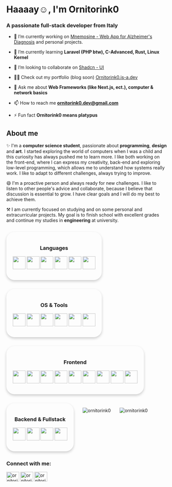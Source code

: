 <h1>Haaaay☺️, I'm Ornitorink0</h1>
<h3>A passionate full-stack developer from Italy</h3>

- 🔭 I’m currently working on [Mnemosine - Web App for Alzheimer's Diagnosis](https://github.com/is-sobrero/mnemosineFE) and personal projects.

- 🌱 I’m currently learning **Laravel (PHP btw), C-Advanced, Rust, Linux Kernel**

- 👯 I’m looking to collaborate on [Shadcn - UI](https://github.com/shadcn-ui/ui)

- 👨‍💻 Check out my portfolio (blog soon) [Ornitorink0.is-a.dev](Ornitorink0.is-a.dev)

- 💬 Ask me about **Web Frameworks (like Next.js, ect.), computer & network basics**

- 📫 How to reach me **ornitorink0.dev@gmail.com**

- ⚡ Fun fact **Ornitorink0 means platypus**

## About me

✨ I'm a **computer science student**, passionate about **programming**, **design** and **art**. I started exploring the world of computers when I was a child and this curiosity has always pushed me to learn more. I like both working on the front-end, where I can express my creativity, back-end and exploring low-level programming, which allows me to understand how systems really work. I like to adapt to different challenges, always trying to improve.

😄 I'm a proactive person and always ready for new challenges. I like to listen to other people's advice and collaborate, because I believe that discussion is essential to grow. I have clear goals and I will do my best to achieve them.

⚒️ I am currently focused on studying and on some personal and extracurricular projects. My goal is to finish school with excellent grades and continue my studies in **engineering** at university.

<div align="center" style="display: flex; flex-wrap: wrap; gap: 2em; margin: 2em 0;">

  <!-- Languages -->
  <div style="box-shadow: 0 4px 8px rgba(0,0,0,0.2); border-radius: 1.8em; padding: 1.2em 1.4em; width: fit-content;">
    <h3>Languages</h3>
    <p align="center">
      <img src="https://cdn.jsdelivr.net/gh/devicons/devicon@latest/icons/c/c-original.svg" width="40" />
      <img src="https://cdn.jsdelivr.net/gh/devicons/devicon@latest/icons/cplusplus/cplusplus-original.svg" width="40" />
      <img src="https://cdn.jsdelivr.net/gh/devicons/devicon@latest/icons/java/java-original.svg" width="40" />
      <img src="https://cdn.jsdelivr.net/gh/devicons/devicon@latest/icons/javascript/javascript-original.svg" width="40" />
      <img src="https://cdn.jsdelivr.net/gh/devicons/devicon@latest/icons/typescript/typescript-original.svg" width="40" />
      <img src="https://cdn.jsdelivr.net/gh/devicons/devicon@latest/icons/rust/rust-original.svg" width="40" />
    </p>
  </div>

  <!-- OS & Tools -->
  <div style="box-shadow: 0 4px 8px rgba(0,0,0,0.2); border-radius: 1.8em; padding: 1.2em 1.4em; width: fit-content;">
    <h3>OS & Tools</h3>
    <p align="center">
      <img src="https://cdn.jsdelivr.net/gh/devicons/devicon@latest/icons/apple/apple-original.svg" width="40" />
      <img src="https://cdn.jsdelivr.net/gh/devicons/devicon@latest/icons/archlinux/archlinux-original.svg" width="40" />
      <img src="https://cdn.jsdelivr.net/gh/devicons/devicon@latest/icons/nixos/nixos-original.svg" width="40" />
      <img src="https://cdn.jsdelivr.net/gh/devicons/devicon@latest/icons/kalilinux/kalilinux-original.svg" width="40" />
      <img src="https://cdn.jsdelivr.net/gh/devicons/devicon@latest/icons/windows8/windows8-original.svg" width="40" />
      <img src="https://cdn.jsdelivr.net/gh/devicons/devicon@latest/icons/docker/docker-original.svg" width="40" />
    </p>
  </div>

  <!-- Frontend -->
  <div style="box-shadow: 0 4px 8px rgba(0,0,0,0.2); border-radius: 1.8em; padding: 1.2em 1.4em; width: fit-content;">
    <h3>Frontend</h3>
    <p align="center">
      <img src="https://cdn.jsdelivr.net/gh/devicons/devicon@latest/icons/html5/html5-original.svg" width="40" />
      <img src="https://cdn.jsdelivr.net/gh/devicons/devicon@latest/icons/css3/css3-original.svg" width="40" />
      <img src="https://cdn.jsdelivr.net/gh/devicons/devicon@latest/icons/sass/sass-original.svg" width="40" />
      <img src="https://cdn.jsdelivr.net/gh/devicons/devicon@latest/icons/tailwindcss/tailwindcss-original.svg" width="40" />
      <img src="https://cdn.jsdelivr.net/gh/devicons/devicon@latest/icons/react/react-original.svg" width="40" />
      <img src="https://cdn.jsdelivr.net/gh/devicons/devicon@latest/icons/nextjs/nextjs-original.svg" width="40" />
      <img src="https://cdn.jsdelivr.net/gh/devicons/devicon@latest/icons/svelte/svelte-original.svg" width="40" />
      <img src="https://cdn.jsdelivr.net/gh/devicons/devicon@latest/icons/vuejs/vuejs-original.svg" width="40" />
      <img src="https://cdn.jsdelivr.net/gh/devicons/devicon@latest/icons/angular/angular-original.svg" width="40" />
    </p>
  </div>

  <!-- Backend -->
  <div style="box-shadow: 0 4px 8px rgba(0,0,0,0.2); border-radius: 1.8em; padding: 1.2em 1.4em; width: fit-content;">
    <h3>Backend & Fullstack</h3>
    <p align="center">
      <img src="https://cdn.jsdelivr.net/gh/devicons/devicon@latest/icons/nodejs/nodejs-original.svg" width="40" />
      <img src="https://cdn.jsdelivr.net/gh/devicons/devicon@latest/icons/mongodb/mongodb-original.svg" width="40" />
      <img src="https://cdn.jsdelivr.net/gh/devicons/devicon@latest/icons/mysql/mysql-original.svg" width="40" />
      <img src="https://cdn.jsdelivr.net/gh/devicons/devicon@latest/icons/electron/electron-original.svg" width="40" />
    </p>
  </div>

<p><img align="center" src="https://github-readme-stats.vercel.app/api/top-langs?username=ornitorink0&show_icons=true&locale=en&layout=compact" alt="ornitorink0" /></p>

<p><img align="center" src="https://github-readme-streak-stats.herokuapp.com/?user=ornitorink0&" alt="ornitorink0" /></p>
</div>

### Connect with me:
<p align="left">
<a href="https://codepen.io/ornitorink0" target="blank"><img align="center" src="https://raw.githubusercontent.com/rahuldkjain/github-profile-readme-generator/master/src/images/icons/Social/codepen.svg" alt="ornitorink0" height="30" width="40" /></a>
<a href="https://twitter.com/ornitorink0" target="blank"><img align="center" src="https://raw.githubusercontent.com/rahuldkjain/github-profile-readme-generator/master/src/images/icons/Social/twitter.svg" alt="ornitorink0" height="30" width="40" /></a>
<a href="https://stackoverflow.com/users/ornitorink0" target="blank"><img align="center" src="https://raw.githubusercontent.com/rahuldkjain/github-profile-readme-generator/master/src/images/icons/Social/stack-overflow.svg" alt="ornitorink0" height="30" width="40" /></a>
</p>
